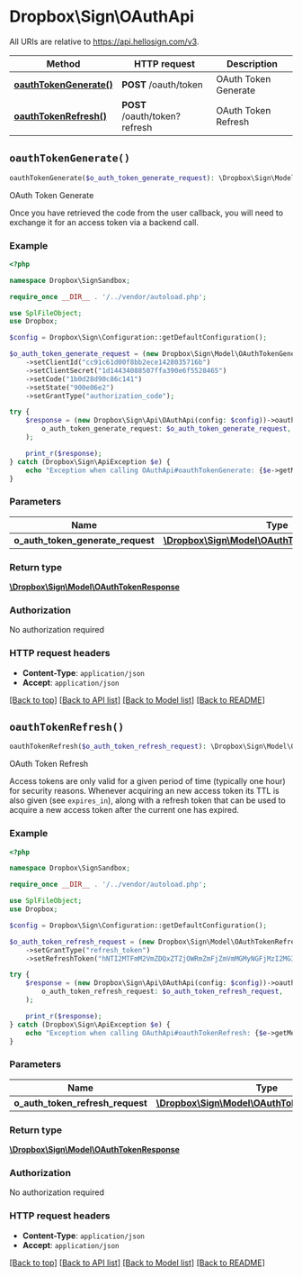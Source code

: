 # Dropbox\Sign\OAuthApi

All URIs are relative to https://api.hellosign.com/v3.

| Method | HTTP request | Description |
| ------------- | ------------- | ------------- |
| [**oauthTokenGenerate()**](OAuthApi.md#oauthTokenGenerate) | **POST** /oauth/token | OAuth Token Generate |
| [**oauthTokenRefresh()**](OAuthApi.md#oauthTokenRefresh) | **POST** /oauth/token?refresh | OAuth Token Refresh |


## `oauthTokenGenerate()`

```php
oauthTokenGenerate($o_auth_token_generate_request): \Dropbox\Sign\Model\OAuthTokenResponse
```
OAuth Token Generate

Once you have retrieved the code from the user callback, you will need to exchange it for an access token via a backend call.

### Example

```php
<?php

namespace Dropbox\SignSandbox;

require_once __DIR__ . '/../vendor/autoload.php';

use SplFileObject;
use Dropbox;

$config = Dropbox\Sign\Configuration::getDefaultConfiguration();

$o_auth_token_generate_request = (new Dropbox\Sign\Model\OAuthTokenGenerateRequest())
    ->setClientId("cc91c61d00f8bb2ece1428035716b")
    ->setClientSecret("1d14434088507ffa390e6f5528465")
    ->setCode("1b0d28d90c86c141")
    ->setState("900e06e2")
    ->setGrantType("authorization_code");

try {
    $response = (new Dropbox\Sign\Api\OAuthApi(config: $config))->oauthTokenGenerate(
        o_auth_token_generate_request: $o_auth_token_generate_request,
    );

    print_r($response);
} catch (Dropbox\Sign\ApiException $e) {
    echo "Exception when calling OAuthApi#oauthTokenGenerate: {$e->getMessage()}";
}

```

### Parameters

|Name | Type | Description  | Notes |
| ------------- | ------------- | ------------- | ------------- |
| **o_auth_token_generate_request** | [**\Dropbox\Sign\Model\OAuthTokenGenerateRequest**](../Model/OAuthTokenGenerateRequest.md)|  | |

### Return type

[**\Dropbox\Sign\Model\OAuthTokenResponse**](../Model/OAuthTokenResponse.md)

### Authorization

No authorization required

### HTTP request headers

- **Content-Type**: `application/json`
- **Accept**: `application/json`

[[Back to top]](#) [[Back to API list]](../../README.md#endpoints)
[[Back to Model list]](../../README.md#models)
[[Back to README]](../../README.md)

## `oauthTokenRefresh()`

```php
oauthTokenRefresh($o_auth_token_refresh_request): \Dropbox\Sign\Model\OAuthTokenResponse
```
OAuth Token Refresh

Access tokens are only valid for a given period of time (typically one hour) for security reasons. Whenever acquiring an new access token its TTL is also given (see `expires_in`), along with a refresh token that can be used to acquire a new access token after the current one has expired.

### Example

```php
<?php

namespace Dropbox\SignSandbox;

require_once __DIR__ . '/../vendor/autoload.php';

use SplFileObject;
use Dropbox;

$config = Dropbox\Sign\Configuration::getDefaultConfiguration();

$o_auth_token_refresh_request = (new Dropbox\Sign\Model\OAuthTokenRefreshRequest())
    ->setGrantType("refresh_token")
    ->setRefreshToken("hNTI2MTFmM2VmZDQxZTZjOWRmZmFjZmVmMGMyNGFjMzI2MGI5YzgzNmE3");

try {
    $response = (new Dropbox\Sign\Api\OAuthApi(config: $config))->oauthTokenRefresh(
        o_auth_token_refresh_request: $o_auth_token_refresh_request,
    );

    print_r($response);
} catch (Dropbox\Sign\ApiException $e) {
    echo "Exception when calling OAuthApi#oauthTokenRefresh: {$e->getMessage()}";
}

```

### Parameters

|Name | Type | Description  | Notes |
| ------------- | ------------- | ------------- | ------------- |
| **o_auth_token_refresh_request** | [**\Dropbox\Sign\Model\OAuthTokenRefreshRequest**](../Model/OAuthTokenRefreshRequest.md)|  | |

### Return type

[**\Dropbox\Sign\Model\OAuthTokenResponse**](../Model/OAuthTokenResponse.md)

### Authorization

No authorization required

### HTTP request headers

- **Content-Type**: `application/json`
- **Accept**: `application/json`

[[Back to top]](#) [[Back to API list]](../../README.md#endpoints)
[[Back to Model list]](../../README.md#models)
[[Back to README]](../../README.md)
